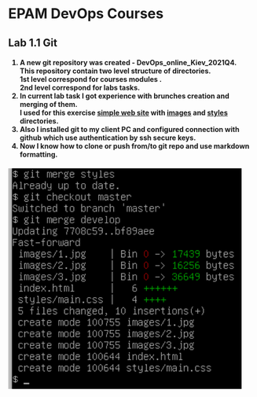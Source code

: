 <h1>EPAM DevOps Courses</h1>
<h2>Lab 1.1 Git</h2>
<h4><ol>
<li>A new git repository was created - DevOps_online_Kiev_2021Q4.<br>This repository
contain two level structure of directories.<br>1st level correspond for courses modules
.<br>2nd level correspond for labs tasks.
<li>In current lab task I got experience with brunches creation and merging of them.<br>I
used for this exercise <a href=index.html>simple web site</a> with <a href=images/>images</a>
and <a href=styles>styles</a> directories.
<li>Also I installed git to my client PC and configured connection with github which use authentication by ssh secure keys.
<li>Now I know how to clone or push from/to git repo and use markdown formatting.
</ol><h4>

![test](readme.PNG)
